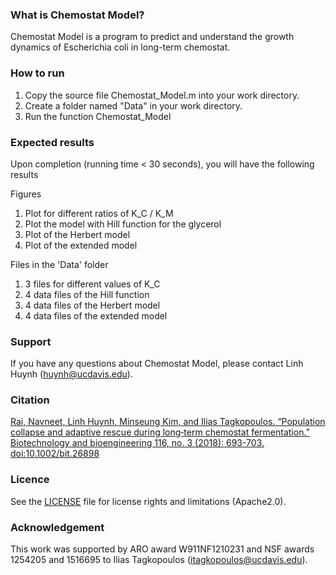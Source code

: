 ### What is Chemostat Model?

Chemostat Model is a program to predict and understand the growth dynamics of Escherichia coli in long-term chemostat.

### How to run

  1. Copy the source file Chemostat_Model.m into your work directory.
  2. Create a folder named "Data" in your work directory.
  3. Run the function Chemostat_Model

### Expected results

Upon completion (running time < 30 seconds), you will have the following results

Figures

  1. Plot for different ratios of K_C / K_M  
  2. Plot the model with Hill function for the glycerol
  3. Plot of the Herbert model
  4. Plot of the extended model

Files in the 'Data' folder

  1. 3 files for different values of K_C
  2. 4 data files of the Hill function
  3. 4 data files of the Herbert model
  4. 4 data files of the extended model  

### Support

If you have any questions about Chemostat Model, please contact Linh Huynh (huynh@ucdavis.edu).

### Citation
[Rai, Navneet, Linh Huynh, Minseung Kim, and Ilias Tagkopoulos. “Population collapse and adaptive rescue during long‐term chemostat fermentation.” Biotechnology and bioengineering 116, no. 3 (2018): 693-703. doi:10.1002/bit.26898](https://onlinelibrary.wiley.com/doi/abs/10.1002/bit.26898)

### Licence
See the [LICENSE](./LICENSE) file for license rights and limitations (Apache2.0).

### Acknowledgement

This work was supported by ARO award W911NF1210231 and NSF awards 1254205 and 1516695 to Ilias Tagkopoulos (itagkopoulos@ucdavis.edu).
